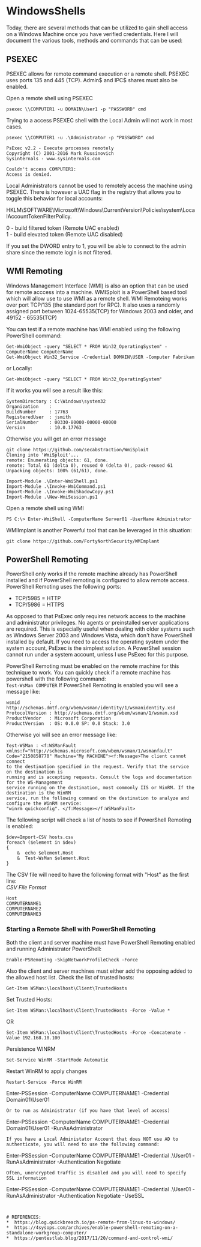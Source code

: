 # WindowsShells
Today, there are several methods that can be utilized to gain shell access on a Windows Machine once you have verified credentials.
Here I will document the various tools, methods and commands that can be used:


## PSEXEC

PSEXEC allows for remote command execution or a remote shell. PSEXEC uses ports 135 and 445 (TCP). Admin$ and IPC$ shares must also be enabled.

Open a remote shell using PSEXEC
```
psexec \\COMPUTER1 -u DOMAIN\User1 -p "PASSWORD" cmd
```

Trying to a access PSEXEC shell with the Local Admin will not work in most cases.
```
psexec \\COMPUTER1 -u .\Administrator -p "PASSWORD" cmd

PsExec v2.2 - Execute processes remotely
Copyright (C) 2001-2016 Mark Russinovich
Sysinternals - www.sysinternals.com

Couldn't access COMPUTER1:
Access is denied.
```

Local Administrators cannot be used to remotely access the machine using PSEXEC.
There is however a UAC flag in the registry that allows you to toggle this behavior for local accounts:

HKLM\SOFTWARE\Microsoft\Windows\CurrentVersion\Policies\system\LocalAccountTokenFilterPolicy.  
  
   0 - build filtered token (Remote UAC enabled)  
   1 - build elevated token (Remote UAC disabled)  
  
If you set the DWORD entry to 1, you will be able to connect to the admin share since the remote login is not filtered.  

## WMI Remoting

Windows Management Interface (WMI) is also an option that can be used for remote acccess into a machine.
WMISploit is a PowerShell based tool which will allow use to use WMI as a remote shell.
WMI Remoteing works over port TCP/135 (the standard port for RPC). 
It also uses a randomly assigned port between 1024-65535(TCP) for Windows 2003 and older, and 49152 - 65535(TCP) 

You can test if a remote machine has WMI enabled using the following PowerShell command:
```
Get-WmiObject -query "SELECT * FROM Win32_OperatingSystem" -ComputerName ComputerName 
Get-WmiObject Win32_Service -Credential DOMAIN\USER -Computer Fabrikam
```
or Locally:
```
Get-WmiObject -query "SELECT * FROM Win32_OperatingSystem"
```
If it works you will see a result like this:
```
SystemDirectory : C:\Windows\system32
Organization    :
BuildNumber     : 17763
RegisteredUser  : jsmith
SerialNumber    : 00330-80000-00000-00000
Version         : 10.0.17763
```
Otherwise you will get an error message


```
git clone https://github.com/secabstraction/WmiSploit
Cloning into 'WmiSploit'...
remote: Enumerating objects: 61, done.
remote: Total 61 (delta 0), reused 0 (delta 0), pack-reused 61
Unpacking objects: 100% (61/61), done.

Import-Module .\Enter-WmiShell.ps1
Import-Module .\Invoke-WmiCommand.ps1
Import-Module .\Invoke-WmiShadowCopy.ps1
Import-Module .\New-WmiSession.ps1
```
Open a remote shell using WMI
```
PS C:\> Enter-WmiShell -ComputerName Server01 -UserName Administrator
```


WMIImplant is another Powerful tool that can be leveraged in this situation:
```
git clone https://github.com/FortyNorthSecurity/WMImplant
```

## PowerShell Remoting
PowerShell only works if the remote machine already has PowerShell installed and if PowerShell remoting is configured to allow remote access. 
PowerShell Remoting uses the following ports:  
* TCP/5985 = HTTP  
* TCP/5986 = HTTPS  
  
As opposed to that PsExec only requires network access to the machine and administrator privileges. No agents or preinstalled server applications are required. This is especially useful when dealing with older systems such as Windows Server 2003 and Windows Vista, which don't have PowerShell installed by default.
If you need to access the operating system under the system account, PsExec is the simplest solution. A PowerShell session cannot run under a system account, unless I use PsExec for this purpose.

PowerShell Remoting must be enabled on the remote machine for this technique to work.  You can quickly check if a remote machine has powershell with the following command:  
```Test-WsMan COMPUTER```
If PowerShell Remoting is enabled you will see a message like:
```
wsmid           : http://schemas.dmtf.org/wbem/wsman/identity/1/wsmanidentity.xsd
ProtocolVersion : http://schemas.dmtf.org/wbem/wsman/1/wsman.xsd
ProductVendor   : Microsoft Corporation
ProductVersion  : OS: 0.0.0 SP: 0.0 Stack: 3.0
```
Otherwise yoi will see an error message like:
```
Test-WSMan : <f:WSManFault xmlns:f="http://schemas.microsoft.com/wbem/wsman/1/wsmanfault" 
Code="2150858770" Machine="My MACHINE"><f:Message>The client cannot connect 
to the destination specified in the request. Verify that the service on the destination is 
running and is accepting requests. Consult the logs and documentation for the WS-Management 
service running on the destination, most commonly IIS or WinRM. If the destination is the WinRM 
service, run the following command on the destination to analyze and configure the WinRM service: 
"winrm quickconfig". </f:Message></f:WSManFault>
```

The following script will check a list of hosts to see if PowerShell Remoting is enabled:  
```
$dev=Import-CSV hosts.csv 
foreach ($element in $dev)
{ 
    &  echo $element.Host
    &  Test-WsMan $element.Host
}
```
The CSV file will need to have the following format with "Host" as the first line:  
_CSV File Format_  
```
Host
COMPUTERNAME1
COMPUTERNAME2
COMPUTERNAME3
```

### Starting a Remote Shell with PowerShell Remoting

Both the client and server machine must have PowerShell Remoting enabled and running
Administrator PowerShell:
```
Enable-PSRemoting -SkipNetworkProfileCheck -Force
```
Also the client and server machines must either add the opposing added to the allowed host list.
Check the list of trusted hosts:
```
Get-Item WSMan:\localhost\Client\TrustedHosts
```
Set Trusted Hosts:
```
Set-Item WSMan:\localhost\Client\TrustedHosts -Force -Value *
```
OR
```
Set-Item WSMan:\localhost\Client\TrustedHosts -Force -Concatenate -Value 192.168.10.100
```

Persistence WINRM
```
Set-Service WinRM -StartMode Automatic
```
Restart WinRM to apply changes
```
Restart-Service -Force WinRM
```
Enter-PSSession -ComputerName COMPUTERNAME1 -Credential Domain01\User01 
```
Or to run as Administrator (if you have that level of access)  
```
Enter-PSSession -ComputerName COMPUTERNAME1 -Credential Domain01\User01 -RunAsAdministrator
```
If you have a Local Administator Account that does NOT use AD to authenticate, you will need to use the following command:
```
Enter-PSSession -ComputerName COMPUTERNAME1 -Credential .\User01 -RunAsAdministrator -Authentication Negotiate
```
Often, unencrypted traffic is disabled and you will need to specify SSL information
```
Enter-PSSession -ComputerName COMPUTERNAME1 -Credential .\User01 -RunAsAdministrator -Authentication Negotiate -UseSSL
```


# REFERENCES:  
*  https://blog.quickbreach.io/ps-remote-from-linux-to-windows/
*  https://4sysops.com/archives/enable-powershell-remoting-on-a-standalone-workgroup-computer/
*  https://pentestlab.blog/2017/11/20/command-and-control-wmi/
